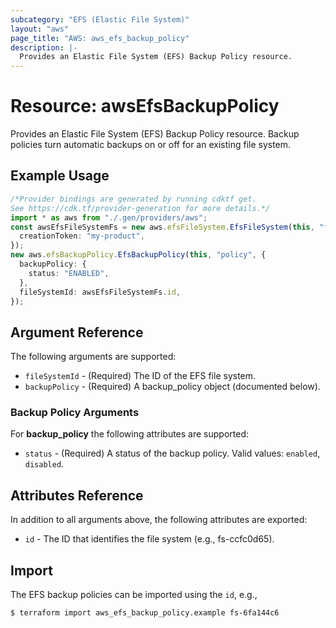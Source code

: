 ```yaml
---
subcategory: "EFS (Elastic File System)"
layout: "aws"
page_title: "AWS: aws_efs_backup_policy"
description: |-
  Provides an Elastic File System (EFS) Backup Policy resource.
---
```


# Resource: awsEfsBackupPolicy

Provides an Elastic File System (EFS) Backup Policy resource.
Backup policies turn automatic backups on or off for an existing file system.

## Example Usage

```typescript
/*Provider bindings are generated by running cdktf get.
See https://cdk.tf/provider-generation for more details.*/
import * as aws from "./.gen/providers/aws";
const awsEfsFileSystemFs = new aws.efsFileSystem.EfsFileSystem(this, "fs", {
  creationToken: "my-product",
});
new aws.efsBackupPolicy.EfsBackupPolicy(this, "policy", {
  backupPolicy: {
    status: "ENABLED",
  },
  fileSystemId: awsEfsFileSystemFs.id,
});

```

## Argument Reference

The following arguments are supported:

* `fileSystemId` - (Required) The ID of the EFS file system.
* `backupPolicy` - (Required) A backup\_policy object (documented below).

### Backup Policy Arguments

For **backup\_policy** the following attributes are supported:

* `status` - (Required) A status of the backup policy. Valid values: `enabled`, `disabled`.

## Attributes Reference

In addition to all arguments above, the following attributes are exported:

* `id` - The ID that identifies the file system (e.g., fs-ccfc0d65).

## Import

The EFS backup policies can be imported using the `id`, e.g.,

```console
$ terraform import aws_efs_backup_policy.example fs-6fa144c6
```
